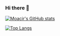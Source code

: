 ### Hi there 👋

<!--
**galdinomf/galdinomf** is a ✨ _special_ ✨ repository because its `README.md` (this file) appears on your GitHub profile.

Here are some ideas to get you started:

- 🔭 I’m currently working on ...
- 🌱 I’m currently learning ...
- 👯 I’m looking to collaborate on ...
- 🤔 I’m looking for help with ...
- 💬 Ask me about ...
- 📫 How to reach me: ...
- 😄 Pronouns: ...
- ⚡ Fun fact: ...
-->
[![Moacir's GitHub stats](https://github-readme-stats.vercel.app/api?username=galdinomf)](https://github.com/galdinomf/github-readme-stats)

[![Top Langs](https://github-readme-stats.vercel.app/api/top-langs/?username=galdinomf)](https://github.com/galdinomf/github-readme-stats)
